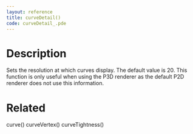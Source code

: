 ```yaml
---
layout: reference
title: curveDetail()
code: curveDetail_.pde
---
```


# Description

Sets the resolution at which curves display. The default value is 20. This function is only useful when using the P3D renderer as the default P2D renderer does not use this information.

# Related

curve()
curveVertex()
curveTightness()
